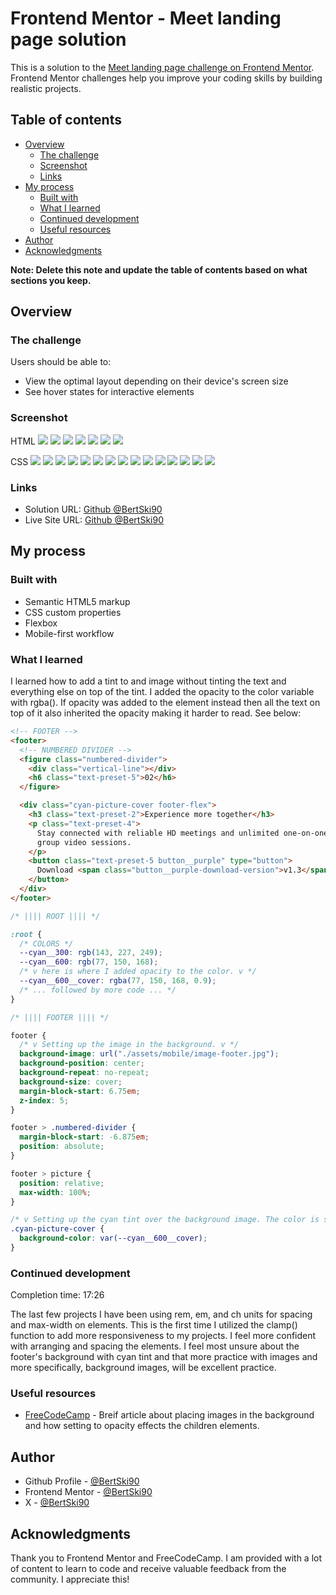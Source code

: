 # Frontend Mentor - Meet landing page solution

This is a solution to the [Meet landing page challenge on Frontend Mentor](https://www.frontendmentor.io/challenges/meet-landing-page-rbTDS6OUR). Frontend Mentor challenges help you improve your coding skills by building realistic projects.

## Table of contents

- [Overview](#overview)
  - [The challenge](#the-challenge)
  - [Screenshot](#screenshot)
  - [Links](#links)
- [My process](#my-process)
  - [Built with](#built-with)
  - [What I learned](#what-i-learned)
  - [Continued development](#continued-development)
  - [Useful resources](#useful-resources)
- [Author](#author)
- [Acknowledgments](#acknowledgments)

**Note: Delete this note and update the table of contents based on what sections you keep.**

## Overview

### The challenge

Users should be able to:

- View the optimal layout depending on their device's screen size
- See hover states for interactive elements

### Screenshot

HTML
![](./screenshots/html/screenshot-meet-landing-page-html-1.png)
![](./screenshots/html/screenshot-meet-landing-page-html-2.png)
![](./screenshots/html/screenshot-meet-landing-page-html-3.png)
![](./screenshots/html/screenshot-meet-landing-page-html-4.png)
![](./screenshots/html/screenshot-meet-landing-page-html-5.png)
![](./screenshots/html/screenshot-meet-landing-page-html-6.png)
![](./screenshots/html/screenshot-meet-landing-page-html-7.png)

CSS
![](./screenshots/css/screenshot-meet-landing-page-css-1.png)
![](./screenshots/css/screenshot-meet-landing-page-css-2.png)
![](./screenshots/css/screenshot-meet-landing-page-css-3.png)
![](./screenshots/css/screenshot-meet-landing-page-css-4.png)
![](./screenshots/css/screenshot-meet-landing-page-css-5.png)
![](./screenshots/css/screenshot-meet-landing-page-css-6.png)
![](./screenshots/css/screenshot-meet-landing-page-css-7.png)
![](./screenshots/css/screenshot-meet-landing-page-css-8.png)
![](./screenshots/css/screenshot-meet-landing-page-css-9.png)
![](./screenshots/css/screenshot-meet-landing-page-css-10.png)
![](./screenshots/css/screenshot-meet-landing-page-css-11.png)
![](./screenshots/css/screenshot-meet-landing-page-css-12.png)
![](./screenshots/css/screenshot-meet-landing-page-css-13.png)
![](./screenshots/css/screenshot-meet-landing-page-css-14.png)
![](./screenshots/css/screenshot-meet-landing-page-css-15.png)

### Links

- Solution URL: [Github @BertSki90](https://github.com/BertSki90/meet-landing-page)
- Live Site URL: [Github @BertSki90](https://bertski90.github.io/meet-landing-page/)

## My process

### Built with

- Semantic HTML5 markup
- CSS custom properties
- Flexbox
- Mobile-first workflow

### What I learned

I learned how to add a tint to and image without tinting the text and everything else on top of the tint. I added the opacity to the color variable with rgba(). If opacity was added to the element instead then all the text on top of it also inherited the opacity making it harder to read. See below:

```html
<!-- FOOTER -->
<footer>
  <!-- NUMBERED DIVIDER -->
  <figure class="numbered-divider">
    <div class="vertical-line"></div>
    <h6 class="text-preset-5">02</h6>
  </figure>

  <div class="cyan-picture-cover footer-flex">
    <h3 class="text-preset-2">Experience more together</h3>
    <p class="text-preset-4">
      Stay connected with reliable HD meetings and unlimited one-on-one and
      group video sessions.
    </p>
    <button class="text-preset-5 button__purple" type="button">
      Download <span class="button__purple-download-version">v1.3</span>
    </button>
  </div>
</footer>
```

```css
/* |||| ROOT |||| */

:root {
  /* COLORS */
  --cyan__300: rgb(143, 227, 249);
  --cyan__600: rgb(77, 150, 168);
  /* v here is where I added opacity to the color. v */
  --cyan__600__cover: rgba(77, 150, 168, 0.9);
  /* ... followed by more code ... */
}

/* |||| FOOTER |||| */

footer {
  /* v Setting up the image in the background. v */
  background-image: url("./assets/mobile/image-footer.jpg");
  background-position: center;
  background-repeat: no-repeat;
  background-size: cover;
  margin-block-start: 6.75em;
  z-index: 5;
}

footer > .numbered-divider {
  margin-block-start: -6.875em;
  position: absolute;
}

footer > picture {
  position: relative;
  max-width: 100%;
}

/* v Setting up the cyan tint over the background image. The color is set up with as and rgba to have opacity. v  */
.cyan-picture-cover {
  background-color: var(--cyan__600__cover);
}
```

### Continued development

Completion time: 17:26

The last few projects I have been using rem, em, and ch units for spacing and max-width on elements. This is the first time I utilized the clamp() function to add more responsiveness to my projects. I feel more confident with arranging and spacing the elements. I feel most unsure about the footer's background with cyan tint and that more practice with images and more specifically, background images, will be excellent practice.

### Useful resources

- [FreeCodeCamp](https://www.freecodecamp.org/news/transparent-background-image-opacity-in-css-and-html/) - Breif article about placing images in the background and how setting to opacity effects the children elements.

## Author

- Github Profile - [@BertSki90](https://github.com/BertSki90)
- Frontend Mentor - [@BertSki90](https://www.frontendmentor.io/profile/BertSki90)
- X - [@BertSki90](https://x.com/BertSki90)

## Acknowledgments

Thank you to Frontend Mentor and FreeCodeCamp. I am provided with a lot of content to learn to code and receive valuable feedback from the community. I appreciate this!

